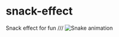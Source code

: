# snack-effect
Snack effect for fun ///
![Snake animation](https://github.com/seuusername/seuusername/blob/output/github-contribution-grid-snake.svg)
